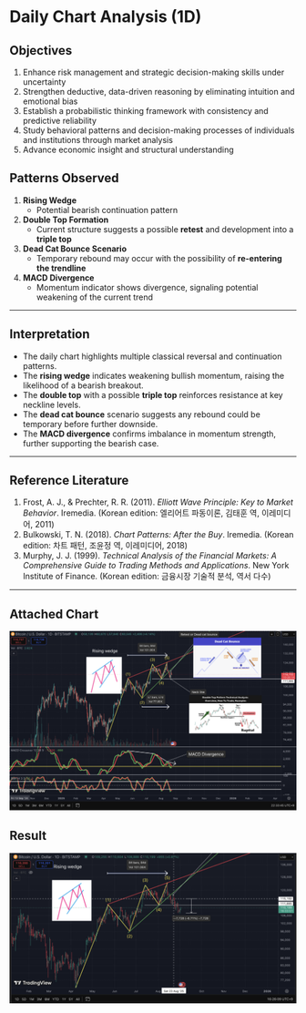 # Daily Chart Analysis (1D)

## Objectives  

1. Enhance risk management and strategic decision-making skills under uncertainty  
2. Strengthen deductive, data-driven reasoning by eliminating intuition and emotional bias  
3. Establish a probabilistic thinking framework with consistency and predictive reliability  
4. Study behavioral patterns and decision-making processes of individuals and institutions through market analysis  
5. Advance economic insight and structural understanding  

## Patterns Observed
1. **Rising Wedge**  
   - Potential bearish continuation pattern  
2. **Double Top Formation**  
   - Current structure suggests a possible **retest** and development into a **triple top**  
3. **Dead Cat Bounce Scenario**  
   - Temporary rebound may occur with the possibility of **re-entering the trendline**  
4. **MACD Divergence**  
   - Momentum indicator shows divergence, signaling potential weakening of the current trend  

---

## Interpretation
- The daily chart highlights multiple classical reversal and continuation patterns.  
- The **rising wedge** indicates weakening bullish momentum, raising the likelihood of a bearish breakout.  
- The **double top** with a possible **triple top** reinforces resistance at key neckline levels.  
- The **dead cat bounce** scenario suggests any rebound could be temporary before further downside.  
- The **MACD divergence** confirms imbalance in momentum strength, further supporting the bearish case.  

---

## Reference Literature
1. Frost, A. J., & Prechter, R. R. (2011). *Elliott Wave Principle: Key to Market Behavior*. Iremedia. (Korean edition: 엘리어트 파동이론, 김태훈 역, 이레미디어, 2011)  
2. Bulkowski, T. N. (2018). *Chart Patterns: After the Buy*. Iremedia. (Korean edition: 차트 패턴, 조윤정 역, 이레미디어, 2018)  
3. Murphy, J. J. (1999). *Technical Analysis of the Financial Markets: A Comprehensive Guide to Trading Methods and Applications*. New York Institute of Finance. (Korean edition: 금융시장 기술적 분석, 역서 다수)  

---

## Attached Chart
![Daily Chart](Daily_Chart_Analysis_1D.png)

## Result
![Result Chart](Daily_Result_Chart_1D.png)
